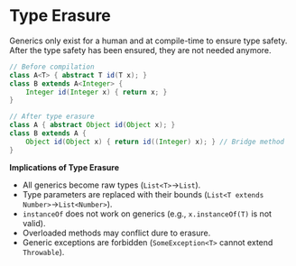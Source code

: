 # Type Erasure

Generics only exist for a human and at compile-time to ensure type safety. After the type safety has been ensured, they are not needed anymore.

```java
// Before compilation
class A<T> { abstract T id(T x); }
class B extends A<Integer> {
    Integer id(Integer x) { return x; }
}

// After type erasure
class A { abstract Object id(Object x); }
class B extends A {
    Object id(Object x) { return id((Integer) x); } // Bridge method
}
```

**Implications of Type Erasure**

- All generics become raw types (`List<T>`→`List`).
- Type parameters are replaced with their bounds (`List<T extends Number>`→`List<Number>`).
- `instanceOf` does not work on generics (e.g., `x.instanceOf(T)` is not valid).
- Overloaded methods may conflict dure to erasure.
- Generic exceptions are forbidden (`SomeException<T>` cannot extend `Throwable`).
